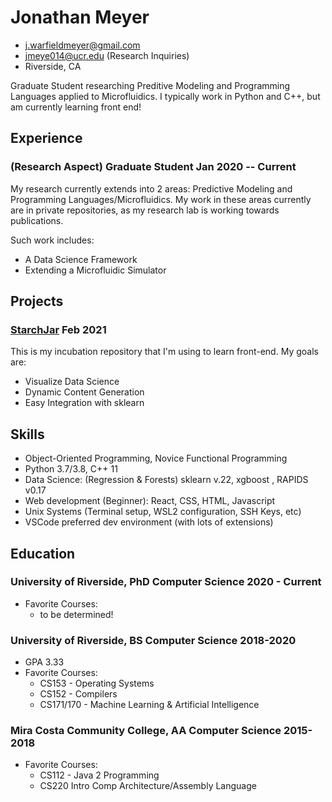 <!-- The (first) h1 will be used as the <title> of the HTML page -->
# Jonathan Meyer

<!-- The unordered list immediately after the h1 will be formatted on a single
line. It is intended to be used for contact details -->
- <j.warfieldmeyer@gmail.com>
- <jmeye014@ucr.edu> (Research Inquiries)
- Riverside, CA

<!-- The paragraph after the h1 and ul and before the first h2 is optional. It
is intended to be used for a short summary. -->
Graduate Student researching Preditive Modeling and Programming Languages applied to Microfluidics.
I typically work in Python and C++, but am currently learning front end!

## Experience
<!-- You have to wrap the "left" and "right" half of these headings in spans by
hand -->
### <span>(Research Aspect) Graduate Student</span> <span>Jan 2020 -- Current</span>

My research currently extends into 2 areas: Predictive Modeling and Programming Languages/Microfluidics. My work in these areas currently are in private repositories, as my research lab is working towards publications.

Such work includes:
 - A Data Science Framework 
 - Extending a Microfluidic Simulator


## Projects

### <span>[StarchJar](https://github.com/startwarfields/StarchJar)</span> <span>Feb 2021</span>
This is my incubation repository that I'm using to learn front-end. My goals are:

   - Visualize Data Science
   - Dynamic Content Generation
   - Easy Integration with sklearn
## Skills
 - Object-Oriented Programming, Novice Functional Programming
 - Python 3.7/3.8, C++ 11
 - Data Science: (Regression & Forests)  sklearn v.22, xgboost , RAPIDS v0.17
 - Web development (Beginner): React, CSS, HTML, Javascript
 - Unix Systems (Terminal setup, WSL2 configuration, SSH Keys, etc)
 - VSCode preferred dev environment (with lots of extensions)
## Education

### <span>University of Riverside, PhD Computer Science</span> <span>2020 - Current</span>
  - Favorite Courses:
    - to be determined!
    
### <span>University of Riverside, BS Computer Science</span> <span>2018-2020</span>
  - GPA 3.33
  - Favorite Courses:
    - CS153 - Operating Systems
    - CS152 - Compilers
    - CS171/170 - Machine Learning & Artificial Intelligence
### <span>Mira Costa Community College, AA Computer Science</span> <span>2015-2018</span>
  - Favorite Courses:
    - CS112 - Java 2 Programming
    - CS220 Intro Comp Architecture/Assembly Language

